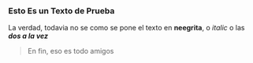 ### Esto Es un Texto de Prueba

La verdad, todavia no se como se pone el texto en **neegrita**, o *italic* o las ***dos a la vez***

> En fin, eso es todo amigos
